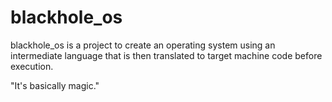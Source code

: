 # blackhole_os

blackhole_os is a project to create an operating system using an intermediate language that is then translated to target machine code before execution.

"It's basically magic."